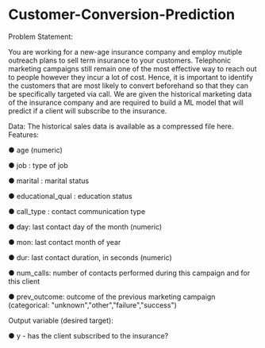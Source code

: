 # Customer-Conversion-Prediction



Problem Statement:



You are working for a new-age insurance company and employ
mutiple outreach plans to sell term insurance to your
customers. Telephonic marketing campaigns still remain one of
the most effective way to reach out to people however they
incur a lot of cost. Hence, it is important to identify the
customers that are most likely to convert beforehand so that
they can be specifically targeted via call. We are given the
historical marketing data of the insurance company and are
required to build a ML model that will predict if a client will
subscribe to the insurance.






Data:
The historical sales data is available as a compressed file here.
Features:




● age (numeric)

● job : type of job

● marital : marital status

● educational_qual : education status

● call_type : contact communication type

● day: last contact day of the month (numeric)

● mon: last contact month of year

● dur: last contact duration, in seconds (numeric)

● num_calls: number of contacts performed during this
campaign and for this client

● prev_outcome: outcome of the previous marketing
campaign (categorical:
"unknown","other","failure","success")




Output variable (desired target):

● y - has the client subscribed to the insurance?

